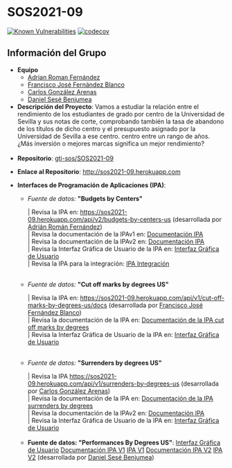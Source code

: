 # SOS2021-09
[![Known Vulnerabilities](https://snyk.io/test/github/gti-sos/SOS2021-09/badge.svg)](https://snyk.io/test/github/gti-sos/SOS2021-09)
[![codecov](https://codecov.io/gh/gti-sos/SOS2021-09/branch/main/graph/badge.svg)](https://codecov.io/gh/gti-sos/SOS2021-09)

<h2>Información del Grupo</h2>
<ul>
    <li>
        <strong>Equipo</strong>
        <ul>
            <li>
                <a href="https://github.com/Adrirofer">Adrian Roman Fernández</a>
            </li>
            <li>
                <a href="https://github.com/franfdezb">Francisco José Fernández Blanco</a>
            </li>
            <li>
                <a href="https://github.com/cargonare1">Carlos González Arenas</a>
            </li>
            <li>
                <a href="https://github.com/Wocanilo">Daniel Sesé Benjumea</a>
            </li>
        </ul>
    </li>
    <li><strong>Descripción del Proyecto</strong>: Vamos a estudiar la relación entre el rendimiento de los estudiantes de grado por centro de la Universidad de Sevilla y sus notas de corte, comprobando también la tasa de abandono de los títulos de dicho centro y el presupuesto asignado por la Universidad de Sevilla a ese centro. centro entre un rango de años. ¿Más inversión o mejores marcas significa un mejor rendimiento?</li>
    <br>
    <li>
        <strong>Repositorio</strong>: <a href="https://github.com/gti-sos/SOS2021-09">gti-sos/SOS2021-09</a>
    </li>
    <li>
        <p><strong>Enlace al Repositorio</strong>: <a href="http://sos2021-09.herokuapp.com">http://sos2021-09.herokuapp.com</a></p>
    </li>
    <li>
        <p><strong>Interfaces de Programación de Aplicaciones (IPA)</strong>:</p>
        <ul>
            <li>
                <p><i>Fuente de datos:</i> <strong>"Budgets by Centers"</strong></p>
                | Revisa la IPA en: <a href="https://sos2021-09.herokuapp.com/api/v2/budgets-by-centers-us/">https://sos2021-09.herokuapp.com/api/v2/budgets-by-centers-us</a> (desarrollada por <a href="https://github.com/Adrirofer">Adrián Román Fernández</a>)
                <br>| Revisa la documentación de la IPAv1 en: <a href="https://documenter.getpostman.com/view/14937223/TzRShTVc"> Documentación IPA</a>
                <br>| Revisa la documentación de la IPAv2 en: <a href="https://documenter.getpostman.com/view/14937223/TzJydbQt"> Documentación IPA</a>
                <br>| Revisa la Interfaz Gráfica de Usuario de la IPA en: <a href="/budgetsAPI/"> Interfaz Gráfica de Usuario</a>
                <br>| Revisa la IPA para la integración: <a href="https://sos2021-09.herokuapp.com/api/integration/budgets-by-centers-us"> IPA Integración</a>
            </li>
            <br>
            <li>
                <p><i>Fuente de datos:</i> <strong>"Cut off marks by degrees US"</strong></p>
                | Revisa la IPA en: <a href="https://sos2021-09.herokuapp.com/api/v1/cut-off-marks-by-degrees-us/docs">https://sos2021-09.herokuapp.com/api/v1/cut-off-marks-by-degrees-us/docs</a> (desarrollada por <a href="https://github.com/franfdezb">Francisco José Fernández Blanco</a>)
                <br> | Revisa la documentación de la IPA en: <a href="https://documenter.getpostman.com/view/14962900/TzJsfJ4p">Documentación de la IPA cut off marks by degrees</a>
                <br> | Revisa la Interfaz Gráfica de Usuario de la IPA en: <a href="/fraferbla1/"> Interfaz Gráfica de Usuario</a>
            </li>
            <br>
            <li>
                <p><i>Fuente de datos:</i> <strong>"Surrenders by degrees US"</strong></p>
                | Revisa la IPA <a href="https://sos2021-09.herokuapp.com/api/v1/surrenders-by-degrees-us">https://sos2021-09.herokuapp.com/api/v1/surrenders-by-degrees-us</a> (desarrollada por <a href="https://github.com/cargonare1">Carlos González Arenas</a>)
                <br> | Revisa la documentación de la IPA en: <a href="https://documenter.getpostman.com/view/12390654/TzJu8c5h">Documentación de la IPA surrenders by degrees</a>
                <br>| Revisa la documentación de la IPAv2 en: <a href="https://documenter.getpostman.com/view/12390654/TzRXA6cF"> Documentación IPA</a>
                <br> | Revisa la Interfaz Gráfica de Usuario de la IPA en: <a href="/cargonare1/"> Interfaz Gráfica de Usuario</a>
            </li>
            <br>
            <li><b>Fuente de datos: "Performances By Degrees US"</b>:
                <a href="/dansesben/">Interfaz Gráfica de Usuario</a>
                <a href="https://documenter.getpostman.com/view/15037183/TzRLmWbS">Documentación IPA V1</a>
                <a href="https://sos2021-09.herokuapp.com/api/v1/performances-by-degrees-us/">IPA V1</a>
                <a href="https://documenter.getpostman.com/view/15037183/TzJsexSB">Documentación IPA V2</a>
                <a href="https://sos2021-09.herokuapp.com/api/v2/performances-by-degrees-us/">IPA V2</a>
                (desarrollada por <a href="https://github.com/Wocanilo">Daniel Sesé Benjumea</a>)
            </li>
        </ul>
    </li>
</ul>
